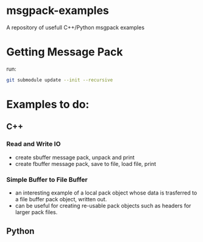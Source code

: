 # msgpack-examples
A repository of usefull C++/Python msgpack examples

# Getting Message Pack

run:

```bash
git submodule update --init --recursive
```

# Examples to do:

## C++

### Read and Write IO

- create sbuffer message pack, unpack and print
- create fbuffer message pack, save to file, load file, print

### Simple Buffer to File Buffer

- an interesting example of a local pack object whose data is trasferred to
a file buffer pack object, written out.
- can be useful for creating re-usable pack objects such as headers for
larger pack files.

## Python